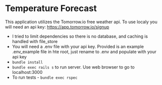# Temperature Forecast

This application utilizes the Tomorrow.io free weather api.  To use localy you will need an api key: https://app.tomorrow.io/signup

* I tried to limit dependencies so there is no database, and caching is handled with file_store
* You will need a .env file with your api key.  Provided is an example .env_example file in hte root, just rename to .env and populate with your api key
* `bundle install`
* `bundle exec rails s` to run server.  Use web browser to go to localhost:3000
* To run tests - `bundle exec rspec`
